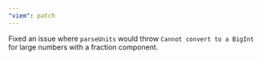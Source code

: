 ```yaml
---
"viem": patch
---
```


Fixed an issue where `parseUnits` would throw `Cannot convert to a BigInt` for large numbers with a fraction component.
